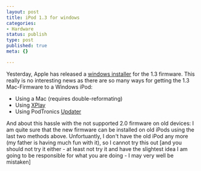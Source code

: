 ```yaml
---
layout: post
title: iPod 1.3 for windows
categories:
- Hardware
status: publish
type: post
published: true
meta: {}

---
```

Yesterday, Apple has released a <a href="http://www.apple.com/ipod/download/ipodsoftwareupdate13.html">windows installer</a> for the 1.3 firmware. This really is no interesting news as there are so many ways for getting the 1.3 Mac-Firmware to a Windows iPod:

<ul>
 <li>Using a Mac (requires double-reformating)
 <li>Using <a href="http://www.mediafour.com">XPlay</a>
 <li>Using PodTronics <a href="http://www.podtronics.com/ipodupdater.htm">Updater</a>
</ul>

And about this hassle with the not supported 2.0 firmware on old devices: I am quite sure that the new firmware can be installed on old iPods using the last two methods above. Unfortuantly, I don't have the old iPod any more (my father is having much fun with it), so I cannot try this out [and you should not try it either - at least not try it and have the slightest idea I am going to be responsible for what you are doing - I may very well be mistaken]
